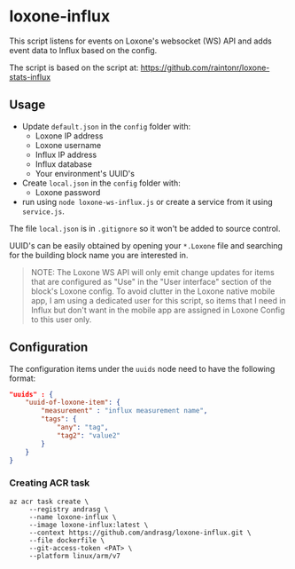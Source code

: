 # loxone-influx

This script listens for events on Loxone's websocket (WS) API and adds event data to Influx based on the config.

The script is based on the script at: https://github.com/raintonr/loxone-stats-influx

## Usage

- Update `default.json` in the `config` folder with:
  - Loxone IP address
  - Loxone username
  - Influx IP address
  - Influx database
  - Your environment's UUID's
- Create `local.json` in the `config` folder with:
  - Loxone password
- run using `node loxone-ws-influx.js` or create a service from it using `service.js`.

The file `local.json` is in `.gitignore` so it won't be added to source control.

UUID's can be easily obtained by opening your `*.Loxone` file and searching for the building block name you are interested in. 

>NOTE: The Loxone WS API will only emit change updates for items that are configured as "Use" in the "User interface" section of the block's Loxone config.
> To avoid clutter in the Loxone native mobile app, I am using a dedicated user for this script, so items that I need in Influx but don't want in the mobile app are assigned in Loxone Config to this user only.

## Configuration

The configuration items under the `uuids` node need to have the following format:

```json
"uuids" : {
    "uuid-of-loxone-item": {
        "measurement" : "influx measurement name",
        "tags": {
            "any": "tag",
            "tag2": "value2"
        }
    }
}
```

### Creating ACR task

```
az acr task create \
     --registry andrasg \
     --name loxone-influx \
     --image loxone-influx:latest \
     --context https://github.com/andrasg/loxone-influx.git \
     --file dockerfile \
     --git-access-token <PAT> \
     --platform linux/arm/v7
```

